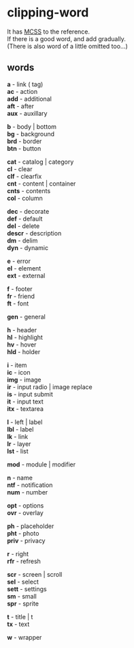 # clipping-word

It has [MCSS](http://operatino.github.io/MCSS/ja/) to the reference.  
If there is a good word, and add gradually.  
(There is also word of a little omitted too...)

## words

**a** - link (<a> tag)  
**ac** - action  
**add** - additional  
**aft** - after  
**aux** - auxillary  

**b** - body | bottom  
**bg** - background  
**brd** - border  
**btn** - button  

**cat** - catalog | category  
**cl** - clear  
**clf** - clearfix  
**cnt** - content | container  
**cnts** - contents  
**col** - column  

**dec** - decorate  
**def** - default  
**del** - delete  
**descr** - description  
**dm** - delim  
**dyn** - dynamic  

**e** - error  
**el** - element  
**ext** - external  

**f** - footer  
**fr** - friend  
**ft** - font  

**gen** - general  

**h** - header  
**hl** - highlight  
**hv** - hover  
**hld** - holder  

**i** - item  
**ic** - icon  
**img** - image  
**ir** - input radio | image replace  
**is** - input submit  
**it** - input text  
**itx** - textarea  

**l** - left | label  
**lbl** - label  
**lk** - link  
**lr** - layer  
**lst** - list  

**mod** - module | modifier  

**n** - name  
**ntf** - notification  
**num** - number  

**opt** - options  
**ovr** - overlay  

**ph** - placeholder  
**pht** - photo  
**priv** - privacy  

**r** - right  
**rfr** - refresh  

**scr** - screen | scroll  
**sel** - select  
**sett** - settings  
**sm** - small  
**spr** - sprite  

**t** - title | t  
**tx** - text  

**w** - wrapper  
